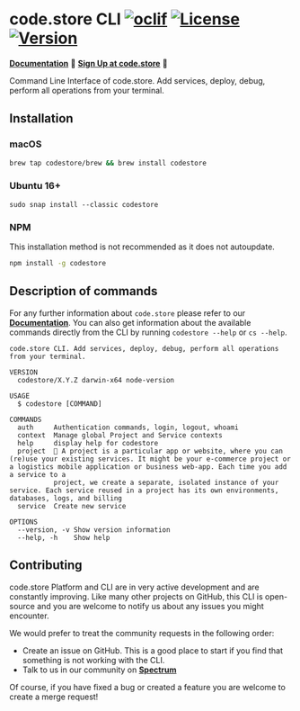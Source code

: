 # code.store CLI [![oclif](https://img.shields.io/badge/cli-oclif-brightgreen.svg)](https://oclif.io) [![License](https://img.shields.io/npm/l/codestore.svg)](https://github.com/code-store-platform/cli/blob/master/package.json) [![Version](https://img.shields.io/npm/v/codestore.svg)](https://npmjs.org/package/codestore)

[**Documentation**](https://docs.code.store) 📖    [**Sign Up at code.store**](https://app.code.store)	🍙

Command Line Interface of code.store. Add services, deploy, debug, perform all operations from your terminal.

## Installation

### macOS

```bash
brew tap codestore/brew && brew install codestore
```

### Ubuntu 16+

```text
sudo snap install --classic codestore
```

### NPM

This installation method is not recommended as it does not autoupdate.

```bash
npm install -g codestore
```

## Description of commands

For any further information about `code.store` please refer to our [**Documentation**](https://docs.code.store). You can also get information about the available commands directly from the CLI by running `codestore --help` or `cs --help`.

```
code.store CLI. Add services, deploy, debug, perform all operations from your terminal.

VERSION
  codestore/X.Y.Z darwin-x64 node-version

USAGE
  $ codestore [COMMAND]

COMMANDS
  auth     Authentication commands, login, logout, whoami
  context  Manage global Project and Service contexts
  help     display help for codestore
  project  🚧 A project is a particular app or website, where you can (re)use your existing services. It might be your e-commerce project or a logistics mobile application or business web-app. Each time you add a service to a
           project, we create a separate, isolated instance of your service. Each service reused in a project has its own environments, databases, logs, and billing
  service  Create new service

OPTIONS
  --version, -v Show version information
  --help, -h    Show help
```

## Contributing

code.store Platform and CLI are in very active development and are constantly improving. Like many other projects on GitHub, this CLI is open-source and you are welcome to notify us about any issues you might encounter.

We would prefer to treat the community requests in the following order:
* Create an issue on GitHub. This is a good place to start if you find that something is not working with the CLI.
* Talk to us in our community on [**Spectrum**](https://spectrum.chat/code-store)

Of course, if you have fixed a bug or created a feature you are welcome to create a merge request!
